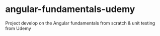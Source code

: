 # angular-fundamentals-udemy
Project develop on the Angular fundamentals from scratch &amp; unit testing from Udemy

